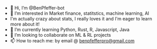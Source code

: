- 👋 Hi, I’m @BenPfeffer-bot
- 👀 I’m interested in Market finance, statitstics, machine learning, AI
- I'm actually crazy about stats, I really loves it and I'm eager to learn more about it!
- 🌱 I’m currently learning Python, Rust, R, Javascript, Java
- 💞️ I’m looking to collaborate on ML & RL projects
- 📫 How to reach me: by email @ benpfefferpro@gmail.com


<!---
BenPfeffer-bot/BenPfeffer-bot is a ✨ special ✨ repository because its `README.md` (this file) appears on your GitHub profile.
You can click the Preview link to take a look at your changes.
--->
